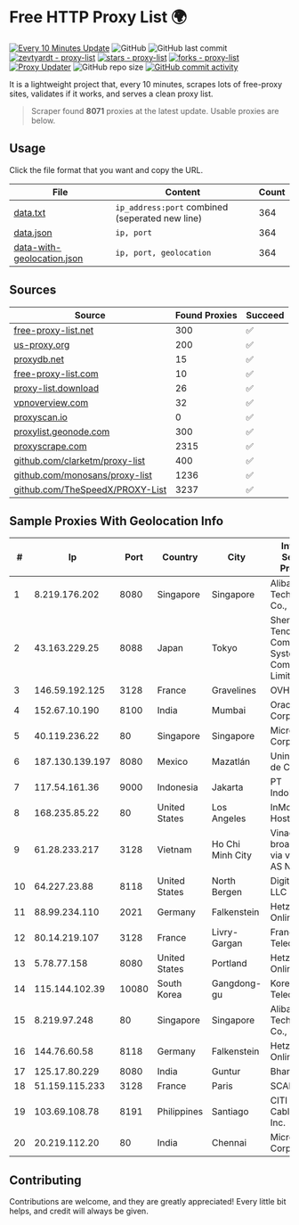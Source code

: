
# Free HTTP Proxy List 🌍

[![Every 10 Minutes Update](https://github.com/mertguvencli/http-proxy-list/actions/workflows/main.yml/badge.svg?branch=main)](https://github.com/mertguvencli/http-proxy-list/actions/workflows/main.yml)
![GitHub](https://img.shields.io/github/license/mertguvencli/http-proxy-list)
![GitHub last commit](https://img.shields.io/github/last-commit/mertguvencli/http-proxy-list)
[![zevtyardt - proxy-list](https://img.shields.io/static/v1?label=zevtyardt&message=proxy-list&color=blue&logo=github)](https://github.com/zevtyardt/proxy-list "Go to GitHub repo")
[![stars - proxy-list](https://img.shields.io/github/stars/zevtyardt/proxy-list?style=social)](https://github.com/zevtyardt/proxy-list)
[![forks - proxy-list](https://img.shields.io/github/forks/zevtyardt/proxy-list?style=social)](https://github.com/zevtyardt/proxy-list)
[![Proxy Updater](https://github.com/zevtyardt/proxy-list/workflows/Proxy%20Updater/badge.svg)](https://github.com/zevtyardt/proxy-list/actions?query=workflow:"Proxy+Updater")
![GitHub repo size](https://img.shields.io/github/repo-size/zevtyardt/proxy-list)
[![GitHub commit activity](https://img.shields.io/github/commit-activity/m/zevtyardt/proxy-list?logo=commits)](https://github.com/zevtyardt/proxy-list/commits/main)

It is a lightweight project that, every 10 minutes, scrapes lots of free-proxy sites, validates if it works, and serves a clean proxy list.

> Scraper found **8071** proxies at the latest update. Usable proxies are below.

## Usage

Click the file format that you want and copy the URL.

|File|Content|Count|
|----|-------|-----|
|[data.txt](https://raw.githubusercontent.com/mertguvencli/http-proxy-list/main/proxy-list/data.txt)|`ip_address:port` combined (seperated new line)|364|
|[data.json](https://raw.githubusercontent.com/mertguvencli/http-proxy-list/main/proxy-list/data.json)|`ip, port`|364|
|[data-with-geolocation.json](https://raw.githubusercontent.com/mertguvencli/http-proxy-list/main/proxy-list/data-with-geolocation.json)|`ip, port, geolocation`|364|

## Sources

|Source|Found Proxies|Succeed|
|------|-------------|-------|
|[free-proxy-list.net](https://free-proxy-list.net)|300|✅|
|[us-proxy.org](https://www.us-proxy.org)|200|✅|
|[proxydb.net](http://proxydb.net)|15|✅|
|[free-proxy-list.com](https://free-proxy-list.com/?page=&port=&type%5B%5D=http&type%5B%5D=https&up_time=0&search=Search)|10|✅|
|[proxy-list.download](https://www.proxy-list.download/HTTP)|26|✅|
|[vpnoverview.com](https://vpnoverview.com/privacy/anonymous-browsing/free-proxy-servers)|32|✅|
|[proxyscan.io](https://www.proxyscan.io)|0|✅|
|[proxylist.geonode.com](https://proxylist.geonode.com/api/proxy-list?limit=300&page=1&sort_by=lastChecked&sort_type=desc&protocols=http,https)|300|✅|
|[proxyscrape.com](https://api.proxyscrape.com/v2/?request=displayproxies&protocol=http&timeout=10000&country=all&ssl=all&anonymity=all)|2315|✅|
|[github.com/clarketm/proxy-list](https://raw.githubusercontent.com/clarketm/proxy-list/master/proxy-list-raw.txt)|400|✅|
|[github.com/monosans/proxy-list](https://raw.githubusercontent.com/monosans/proxy-list/main/proxies/http.txt)|1236|✅|
|[github.com/TheSpeedX/PROXY-List](https://raw.githubusercontent.com/TheSpeedX/PROXY-List/master/http.txt)|3237|✅|


## Sample Proxies With Geolocation Info

|#|Ip|Port|Country|City|Internet Service Provider|
|-|--|----|-------|----|-------------------------|
|1|8.219.176.202|8080|Singapore|Singapore|Alibaba (US) Technology Co., Ltd.|
|2|43.163.229.25|8088|Japan|Tokyo|Shenzhen Tencent Computer Systems Company Limited|
|3|146.59.192.125|3128|France|Gravelines|OVH SAS|
|4|152.67.10.190|8100|India|Mumbai|Oracle Corporation|
|5|40.119.236.22|80|Singapore|Singapore|Microsoft Corporation|
|6|187.130.139.197|8080|Mexico|Mazatlán|Uninet S.A. de C.V.|
|7|117.54.161.36|9000|Indonesia|Jakarta|PT IndoInternet|
|8|168.235.85.22|80|United States|Los Angeles|InMotion Hosting, Inc.|
|9|61.28.233.217|3128|Vietnam|Ho Chi Minh City|Vinadata broadcast via vinagame AS Number|
|10|64.227.23.88|8118|United States|North Bergen|DigitalOcean, LLC|
|11|88.99.234.110|2021|Germany|Falkenstein|Hetzner Online GmbH|
|12|80.14.219.107|3128|France|Livry-Gargan|France Telecom|
|13|5.78.77.158|8080|United States|Portland|Hetzner Online GmbH|
|14|115.144.102.39|10080|South Korea|Gangdong-gu|Korea Telecom|
|15|8.219.97.248|80|Singapore|Singapore|Alibaba (US) Technology Co., Ltd.|
|16|144.76.60.58|8118|Germany|Falkenstein|Hetzner Online GmbH|
|17|125.17.80.229|8080|India|Guntur|Bharti Airtel|
|18|51.159.115.233|3128|France|Paris|SCALEWAY|
|19|103.69.108.78|8191|Philippines|Santiago|CITI Cableworld Inc.|
|20|20.219.112.20|80|India|Chennai|Microsoft Corporation|



## Contributing

Contributions are welcome, and they are greatly appreciated! Every
little bit helps, and credit will always be given.

